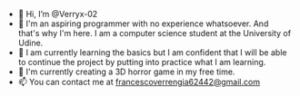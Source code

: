 - 👋 Hi, I’m @Verryx-02
- 👀 I'm an aspiring programmer with no experience whatsoever. And that's why I'm here. I am a computer science student at the University of Udine.
- 🌱 I am currently learning the basics but I am confident that I will be able to continue the project by putting into practice what I am learning.
- 💞️ I'm currently creating a 3D horror game in my free time.
- 📫 You can contact me at francescoverrengia62442@gmail.com

<!---
Verryx-02/Verryx-02 is a ✨ special ✨ repository because its `README.md` (this file) appears on your GitHub profile.
You can click the Preview link to take a look at your changes.
--->
